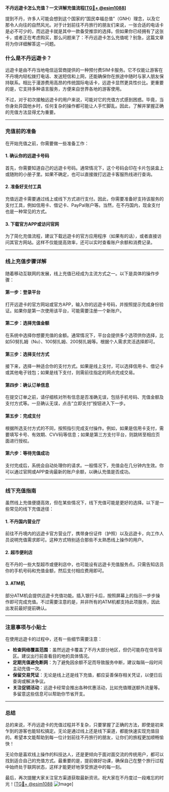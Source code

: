 **不丹远遊卡怎么充值？一文详解充值流程[[TG💪+ @esim1088](https://t.me/s/esim1088)]**

提到不丹，许多人可能会想到这个国家的“国民幸福总值”（GNH）理念，以及它那令人向往的自然风光。对于计划前往不丹旅行的朋友们来说，一张合适的电话卡是必不可少的，而远遊卡就是其中一款备受推崇的选择。但如果你已经拥有了这张卡，或者正在考虑购买，那么问题来了：不丹远遊卡怎么充值呢？别急，这篇文章将为你详细解答这一问题。

### **什么是不丹远遊卡？**

远遊卡是由不丹当地电信运营商提供的一种预付费SIM卡服务。它不仅能让游客在不丹境内轻松拨打电话、发送短信和上网，还能确保你在旅途中随时与家人朋友保持联系。相比于漫游费用高昂的传统国际电话卡，远遊卡显然更具性价比。更重要的是，它支持多种语言服务，方便来自世界各地的游客使用。

不过，对于初次接触远遊卡的用户来说，可能对它的充值方式感到困惑。毕竟，当你身处异国他乡时，任何复杂的操作都可能让人手忙脚乱。因此，了解并掌握正确的充值方法显得尤为重要。

---

### **充值前的准备**

在开始充值之前，你需要做一些准备工作：

#### **1. 确认你的远遊卡号码**
首先，你需要知道自己的远遊卡号码。通常情况下，这个号码会印在卡片包装盒上或随附的小册子里。如果不确定，也可以直接拨打远遊卡客服热线进行查询。

#### **2. 准备好支付工具**
充值远遊卡需要通过线上或线下方式进行支付。因此，你需要准备好支持该服务的支付工具，例如信用卡、借记卡、PayPal账户等。当然，在不丹国内，现金支付也是一种常见的方式。

#### **3. 下载官方APP或访问官网**
为了简化充值流程，建议下载远遊卡的官方应用程序（如果有的话），或者直接访问其官方网站。这样不仅能提高效率，还可以实时查看账户余额和消费记录。

---

### **线上充值步骤详解**

随着移动互联网的发展，线上充值已经成为主流方式之一。以下是具体的操作步骤：

#### **第一步：登录平台**
打开远遊卡的官方网站或官方APP，输入你的远遊卡号码，并按照提示完成身份验证。如果你是第一次使用该平台，可能需要注册一个新账户。

#### **第二步：选择充值金额**
在系统中选择你想要充值的金额。通常情况下，平台会提供多个选项供你选择，比如50努扎姆（Nu）、100努扎姆、200努扎姆等。根据个人需求灵活选择即可。

#### **第三步：选择支付方式**
接下来，选择一种适合你的支付方式。如果是线上支付，可以选择信用卡、借记卡或其他电子钱包；如果是线下支付，则需前往指定的网点完成交易。

#### **第四步：确认订单信息**
在提交订单之前，请仔细核对所有信息是否准确无误，包括手机号码、充值金额及支付方式等。一旦确认无误，点击“立即支付”按钮进入下一步。

#### **第五步：完成支付**
根据所选支付方式的不同，按照指引完成支付操作。例如，如果是信用卡支付，需要填写卡号、有效期、CVV码等信息；如果是第三方支付平台，则跳转至相应页面进行授权。

#### **第六步：等待充值成功**
支付完成后，系统会自动处理你的请求。一般情况下，充值会在几分钟内生效。你可以通过官网或APP查询最新的账户余额，以确认充值是否成功。

---

### **线下充值指南**

虽然线上充值便捷高效，但在某些情况下，线下充值可能是更好的选择。以下是一些常见的线下充值途径：

#### **1. 不丹国内营业厅**
前往不丹境内的远遊卡官方营业厅，携带身份证件（护照）以及远遊卡，向工作人员说明充值需求即可。这种方式特别适合那些不太熟悉线上操作的用户。

#### **2. 超市便利店**
在不丹的一些大型超市或便利店中，也可能设有远遊卡充值服务点。只需告知店员你的手机号码和充值金额，然后支付相应费用即可。

#### **3. ATM机**
部分ATM机会提供远遊卡充值功能。插入银行卡后，按照屏幕上的指示一步步操作即可完成充值。不过需要注意的是，并非所有的ATM机都支持此项服务，因此出发前最好提前确认。

---

### **注意事项与小贴士**

在使用远遊卡的过程中，还有一些细节需要注意：

- **检查网络覆盖范围**：虽然远遊卡覆盖了不丹大部分地区，但仍可能存在信号盲区。建议出行前查看目的地的具体情况。
- **定期充值避免断网**：为了避免因余额不足而导致服务中断，建议每隔一段时间主动充值一次。
- **保留交易凭证**：无论是线上还是线下充值，都应妥善保存相关凭证，以便日后查询或解决争议。
- **关注促销活动**：远遊卡经常会推出各种优惠活动，比如充值赠送额外流量等。多留意这些信息可以帮助你节省开支。

---

### **总结**

总的来说，不丹远遊卡的充值过程并不复杂，只要掌握了正确的方法，即使是初来乍到的游客也能轻松搞定。无论是通过线上还是线下渠道，都能快速实现充值目的。希望本文能帮助到每一位计划前往不丹旅行的朋友，让你们的旅程更加顺畅愉快！

无论你是喜欢线上操作的科技达人，还是更倾向于面对面交流的传统用户，都可以找到适合自己的充值方式。最重要的是，提前做好功课，确保自己在整个旅行过程中始终处于联网状态，这样才能更好地享受旅途中的每一刻。

最后，再次提醒大家关注官方渠道获取最新资讯，祝大家在不丹度过一段难忘的时光！[[TG💪+ @esim1088](https://t.me/s/esim1088) ![Image](https://i.postimg.cc/4NQfJmqS/Snipaste-2025-05-13-00-14-12.png)]